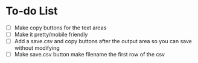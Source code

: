 # To-do List
- [ ] Make copy buttons for the text areas
- [ ] Make it pretty/mobile friendly
- [ ] Add a save.csv and copy buttons after the output area so you can save without modifying
- [ ] Make save.csv button make filename the first row of the csv
